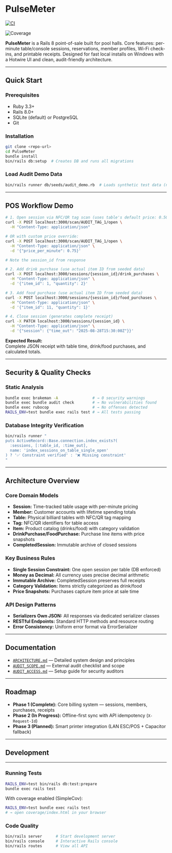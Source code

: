 # PulseMeter

[![CI](https://github.com/1mposer/PulseMeter/actions/workflows/ci.yml/badge.svg)](https://github.com/1mposer/PulseMeter/actions/workflows/ci.yml)

![Coverage](https://img.shields.io/badge/coverage-local-lightgrey)


**PulseMeter** is a Rails 8 point-of-sale built for pool halls. Core features: per-minute table/console sessions, reservations, member profiles, Wi-Fi check-ins, and printable receipts. Designed for fast local installs on Windows with a Hotwire UI and clean, audit-friendly architecture.

---

##  Quick Start

### Prerequisites
- Ruby 3.3+
- Rails 8.0+
- SQLite (default) or PostgreSQL
- Git

### Installation
```bash
git clone <repo-url>
cd PulseMeter
bundle install
bin/rails db:setup  # Creates DB and runs all migrations
```

### Load Audit Demo Data
```bash
bin/rails runner db/seeds/audit_demo.rb  # Loads synthetic test data (no real customer info)
```

---

##  POS Workflow Demo

```bash
# 1. Open session via NFC/QR tag scan (uses table's default price: 0.50)
curl -X POST localhost:3000/scan/AUDIT_TAG_1/open \
  -H "Content-Type: application/json"

# OR with custom price override:
curl -X POST localhost:3000/scan/AUDIT_TAG_1/open \
  -H "Content-Type: application/json" \
  -d '{"price_per_minute": 0.75}'

# Note the session_id from response

# 2. Add drink purchase (use actual item ID from seeded data)
curl -X POST localhost:3000/sessions/{session_id}/drink_purchases \
  -H "Content-Type: application/json" \
  -d '{"item_id": 1, "quantity": 2}'

# 3. Add food purchase (use actual item ID from seeded data)
curl -X POST localhost:3000/sessions/{session_id}/food_purchases \
  -H "Content-Type: application/json" \
  -d '{"item_id": 11, "quantity": 1}'

# 4. Close session (generates complete receipt)
curl -X PATCH localhost:3000/sessions/{session_id} \
  -H "Content-Type: application/json" \
  -d '{"session": {"time_out": "2025-08-28T15:30:00Z"}}'
```

**Expected Result:**  
Complete JSON receipt with table time, drink/food purchases, and calculated totals.

---

##  Security & Quality Checks

### Static Analysis
```bash
bundle exec brakeman -A               # → 0 security warnings
bundle exec bundle audit check        # → No vulnerabilities found
bundle exec rubocop                   # → No offenses detected
RAILS_ENV=test bundle exec rails test # → All tests passing
```

### Database Integrity Verification
```bash
bin/rails runner "
puts ActiveRecord::Base.connection.index_exists?(
  :sessions, [:table_id, :time_out],
  name: 'index_sessions_on_table_single_open'
) ? '✅ Constraint verified' : '❌ Missing constraint'
"
```

---

##  Architecture Overview

### Core Domain Models
- **Session:** Time-tracked table usage with per-minute pricing
- **Member:** Customer accounts with lifetime spending totals
- **Table:** Physical billiard tables with NFC/QR tag mapping
- **Tag:** NFC/QR identifiers for table access
- **Item:** Product catalog (drinks/food) with category validation
- **DrinkPurchase/FoodPurchase:** Purchase line items with price snapshots
- **CompletedSession:** Immutable archive of closed sessions

### Key Business Rules
- **Single Session Constraint:** One open session per table (DB enforced)
- **Money as Decimal:** All currency uses precise decimal arithmetic
- **Immutable Archive:** CompletedSession preserves full receipts
- **Category Validation:** Items strictly categorized as drink/food
- **Price Snapshots:** Purchases capture item price at sale time

### API Design Patterns
- **Serializers Own JSON:** All responses via dedicated serializer classes
- **RESTful Endpoints:** Standard HTTP methods and resource routing
- **Error Consistency:** Uniform error format via ErrorSerializer

---

##  Documentation

- [`ARCHITECTURE.md`](./ARCHITECTURE.md) — Detailed system design and principles
- [`AUDIT_SCOPE.md`](./AUDIT_SCOPE.md) — External audit checklist and scope
- [`AUDIT_ACCESS.md`](./AUDIT_ACCESS.md) — Setup guide for security auditors

---

## Roadmap

- **Phase 1 (Complete):** Core billing system — sessions, members, purchases, receipts
- **Phase 2 (In Progress):** Offline-first sync with API idempotency (`X-Request-Id`)
- **Phase 3 (Planned):** Smart printer integration (LAN ESC/POS + Capacitor fallback)

---

##  Development

---

### Running Tests
```bash
RAILS_ENV=test bin/rails db:test:prepare
bundle exec rails test
```
With coverage enabled (SimpleCov):
```bash
RAILS_ENV=test bundle exec rails test
# → open coverage/index.html in your browser
```

### Code Quality
```bash
bin/rails server      # Start development server
bin/rails console     # Interactive Rails console
bin/rails routes      # View all API
```
